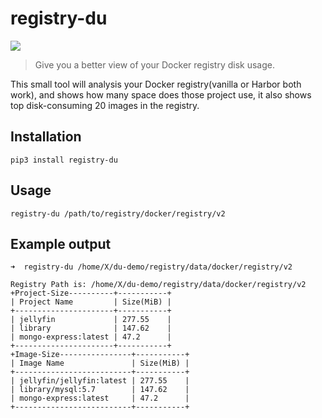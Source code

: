 # registry-du

![](https://img.shields.io/pypi/pyversions/Django.svg)

> Give you a better view of your Docker registry disk usage.

This small tool will analysis your Docker registry(vanilla or Harbor both work), and shows how many space does those project use, it also shows top disk-consuming 20 images in the registry.

## Installation

```
pip3 install registry-du
```

## Usage

```
registry-du /path/to/registry/docker/registry/v2
```

## Example output

```
➜  registry-du /home/X/du-demo/registry/data/docker/registry/v2

Registry Path is: /home/X/du-demo/registry/data/docker/registry/v2
+Project-Size----------+-----------+
| Project Name         | Size(MiB) |
+----------------------+-----------+
| jellyfin             | 277.55    |
| library              | 147.62    |
| mongo-express:latest | 47.2      |
+----------------------+-----------+
+Image-Size----------------+-----------+
| Image Name               | Size(MiB) |
+--------------------------+-----------+
| jellyfin/jellyfin:latest | 277.55    |
| library/mysql:5.7        | 147.62    |
| mongo-express:latest     | 47.2      |
+--------------------------+-----------+
```